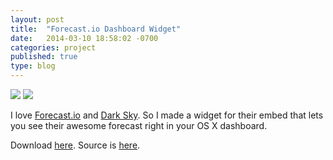 ```yaml
---
layout: post
title:  "Forecast.io Dashboard Widget"
date:   2014-03-10 18:58:02 -0700
categories: project
published: true
type: blog
---
```


![](https://31.media.tumblr.com/5c3bcd7c92d19fdec275ccfead7c03fb/tumblr_inline_n28yjfxK3O1rqyatn.png)
![](https://31.media.tumblr.com/e8cb92ef5bf84021bf79886bf3d79bd6/tumblr_inline_n28yj93GjN1rqyatn.png)

I love [Forecast.io](http://forecast.io) and [Dark Sky](http://darkskyapp.com). So I made a widget for their embed that lets you see their awesome forecast right in your OS X dashboard.

Download [here](https://github.com/nickswalker/forecast.io-dashboard-widget/releases/download/1.1/Forecast.wdgt.zip). Source is [here](https://github.com/nickswalker/forecast.io-dashboard-widget).